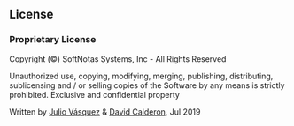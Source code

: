 ## License
### Proprietary License
Copyright (©) SoftNotas Systems, Inc - All Rights Reserved

Unauthorized use, copying, modifying, merging, publishing, distributing, sublicensing and / or selling copies of the Software by any means is strictly prohibited. Exclusive and confidential property

Written by [Julio Vásquez](jualvalitube@gmail.com) & [David Calderon](davidnekocalderon@gmail.com), Jul 2019
